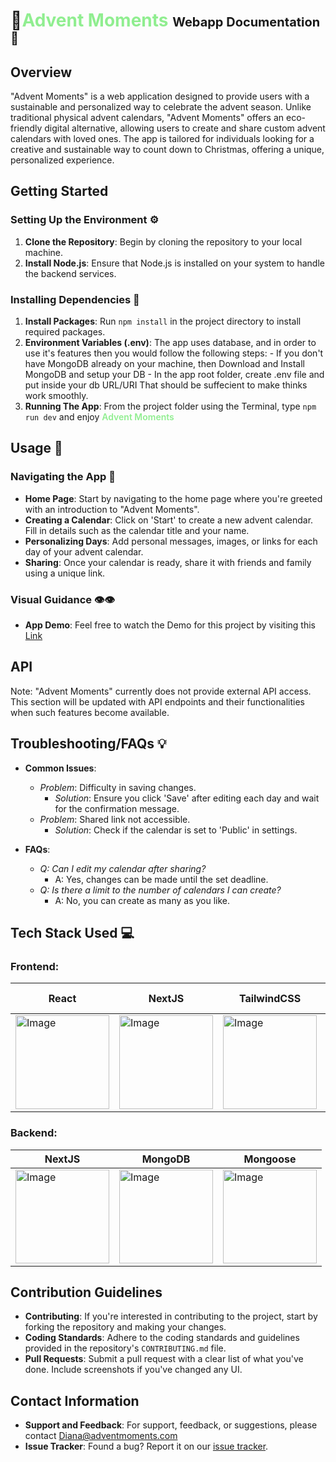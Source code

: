 <span></span>

# 🎄<span style="color: lightgreen">Advent Moments</span> <span style="font-size: 20px">Webapp Documentation 📃</span>

## Overview

"Advent Moments" is a web application designed to provide users with a sustainable and personalized way to celebrate the advent season. Unlike traditional physical advent calendars, "Advent Moments" offers an eco-friendly digital alternative, allowing users to create and share custom advent calendars with loved ones. The app is tailored for individuals looking for a creative and sustainable way to count down to Christmas, offering a unique, personalized experience.

## Getting Started

### Setting Up the Environment ⚙️

1. **Clone the Repository**: Begin by cloning the repository to your local machine.
2. **Install Node.js**: Ensure that Node.js is installed on your system to handle the backend services.

### Installing Dependencies 🧩

1. **Install Packages**: Run `npm install` in the project directory to install required packages.
2. **Environment Variables (.env)**: The app uses database, and in order to use it's features then you would follow the following steps: - If you don't have MongoDB already on your machine, then Download and Install MongoDB and setup your DB - In the app root folder, create .env file and put inside your db URL/URI
   That should be suffecient to make thinks work smoothly.
3. **Running The App**: From the project folder using the Terminal, type `npm run dev` and enjoy <span style="color: lightgreen; font-weight: 600">Advent Moments</span>

## Usage 🔌

### Navigating the App 🧭

- **Home Page**: Start by navigating to the home page where you're greeted with an introduction to "Advent Moments".
- **Creating a Calendar**: Click on 'Start' to create a new advent calendar. Fill in details such as the calendar title and your name.
- **Personalizing Days**: Add personal messages, images, or links for each day of your advent calendar.
- **Sharing**: Once your calendar is ready, share it with friends and family using a unique link.

### Visual Guidance 👁️👁️

- **App Demo**: Feel free to watch the Demo for this project by visiting this
[Link](https://www.youtube.com/watch?v=CPnP36TiBUc)

## API

Note: "Advent Moments" currently does not provide external API access. This section will be updated with API endpoints and their functionalities when such features become available.

## Troubleshooting/FAQs 💡

- **Common Issues**:

  - _Problem_: Difficulty in saving changes.
    - _Solution_: Ensure you click 'Save' after editing each day and wait for the confirmation message.
  - _Problem_: Shared link not accessible.
    - _Solution_: Check if the calendar is set to 'Public' in settings.

- **FAQs**:
  - _Q: Can I edit my calendar after sharing?_
    - A: Yes, changes can be made until the set deadline.
  - _Q: Is there a limit to the number of calendars I can create?_
    - A: No, you can create as many as you like.

## Tech Stack Used 💻

### Frontend:

| React                                                                                                                        | NextJS                                                                                                                                     | TailwindCSS                                                                                                | Material-UI components                                                                                                         |
| ---------------------------------------------------------------------------------------------------------------------------- | ------------------------------------------------------------------------------------------------------------------------------------------ | ---------------------------------------------------------------------------------------------------------- | ------------------------------------------------------------------------------------------------------------------------------ |
| <img src="https://cdn4.iconfinder.com/data/icons/logos-3/600/React.js_logo-512.png" width="150" height="auto" alt="Image" /> | <img src="https://www.rlogical.com/wp-content/uploads/2021/08/Rlogical-Blog-Images-thumbnail.png" width="150" height="auto" alt="Image" /> | <img src="https://files.raycast.com/nwt9ncojkvwmjfkaada8upafvpnu" width="150" height="auto" alt="Image" /> | <img src="https://seeklogo.com/images/M/material-ui-logo-88EC9AE3DB-seeklogo.com.png" width="150" height="auto" alt="Image" />

### Backend:

| NextJS                                                                                                                                     | MongoDB                                                                                                                    | Mongoose                                                                                                                    |
| ------------------------------------------------------------------------------------------------------------------------------------------ | -------------------------------------------------------------------------------------------------------------------------- | --------------------------------------------------------------------------------------------------------------------------- |
| <img src="https://www.rlogical.com/wp-content/uploads/2021/08/Rlogical-Blog-Images-thumbnail.png" width="150" height="auto" alt="Image" /> | <img src="https://miro.medium.com/v2/resize:fit:512/1*doAg1_fMQKWFoub-6gwUiQ.png" width="150" height="auto" alt="Image" /> | <img src="https://miro.medium.com/v2/resize:fit:1400/1*rL8Buu7o6jnG-TYV1WubeQ.png" width="150" height="auto" alt="Image" />

## Contribution Guidelines

- **Contributing**: If you're interested in contributing to the project, start by forking the repository and making your changes.
- **Coding Standards**: Adhere to the coding standards and guidelines provided in the repository's `CONTRIBUTING.md` file.
- **Pull Requests**: Submit a pull request with a clear list of what you've done. Include screenshots if you've changed any UI.

## Contact Information

- **Support and Feedback**: For support, feedback, or suggestions, please contact Diana@adventmoments.com
- **Issue Tracker**: Found a bug? Report it on our [issue tracker](https://github.com/diankita/advent-moments/issues/new).
